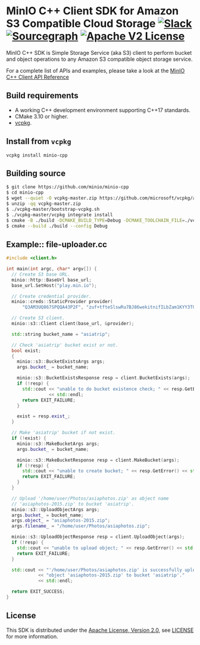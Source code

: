 # MinIO C++ Client SDK for Amazon S3 Compatible Cloud Storage [![Slack](https://slack.min.io/slack?type=svg)](https://slack.min.io) [![Sourcegraph](https://sourcegraph.com/github.com/minio/minio-cpp/-/badge.svg)](https://sourcegraph.com/github.com/minio/minio-cpp?badge) [![Apache V2 License](https://img.shields.io/badge/license-Apache%20V2-blue.svg)](https://github.com/minio/minio-cpp/blob/master/LICENSE)

MinIO C++ SDK is Simple Storage Service (aka S3) client to perform bucket and object operations to any Amazon S3 compatible object storage service.

For a complete list of APIs and examples, please take a look at the [MinIO C++ Client API Reference](https://minio-cpp.min.io/)

## Build requirements
* A working C++ development environment supporting C++17 standards.
* CMake 3.10 or higher.
* [vcpkg](https://vcpkg.io/en/index.html).

## Install from `vcpkg`
```
vcpkg install minio-cpp
```

## Building source
```bash
$ git clone https://github.com/minio/minio-cpp
$ cd minio-cpp
$ wget --quiet -O vcpkg-master.zip https://github.com/microsoft/vcpkg/archive/refs/heads/master.zip
$ unzip -qq vcpkg-master.zip
$ ./vcpkg-master/bootstrap-vcpkg.sh
$ ./vcpkg-master/vcpkg integrate install
$ cmake -B ./build -DCMAKE_BUILD_TYPE=Debug -DCMAKE_TOOLCHAIN_FILE=./vcpkg-master/scripts/buildsystems/vcpkg.cmake
$ cmake --build ./build --config Debug
```

## Example:: file-uploader.cc
```c++
#include <client.h>

int main(int argc, char* argv[]) {
  // Create S3 base URL.
  minio::http::BaseUrl base_url;
  base_url.SetHost("play.min.io");

  // Create credential provider.
  minio::creds::StaticProvider provider(
      "Q3AM3UQ867SPQQA43P2F", "zuf+tfteSlswRu7BJ86wekitnifILbZam1KYY3TG");

  // Create S3 client.
  minio::s3::Client client(base_url, &provider);

  std::string bucket_name = "asiatrip";

  // Check 'asiatrip' bucket exist or not.
  bool exist;
  {
    minio::s3::BucketExistsArgs args;
    args.bucket_ = bucket_name;

    minio::s3::BucketExistsResponse resp = client.BucketExists(args);
    if (!resp) {
      std::cout << "unable to do bucket existence check; " << resp.GetError()
                << std::endl;
      return EXIT_FAILURE;
    }

    exist = resp.exist_;
  }

  // Make 'asiatrip' bucket if not exist.
  if (!exist) {
    minio::s3::MakeBucketArgs args;
    args.bucket_ = bucket_name;

    minio::s3::MakeBucketResponse resp = client.MakeBucket(args);
    if (!resp) {
      std::cout << "unable to create bucket; " << resp.GetError() << std::endl;
      return EXIT_FAILURE;
    }
  }

  // Upload '/home/user/Photos/asiaphotos.zip' as object name
  // 'asiaphotos-2015.zip' to bucket 'asiatrip'.
  minio::s3::UploadObjectArgs args;
  args.bucket_ = bucket_name;
  args.object_ = "asiaphotos-2015.zip";
  args.filename_ = "/home/user/Photos/asiaphotos.zip";

  minio::s3::UploadObjectResponse resp = client.UploadObject(args);
  if (!resp) {
    std::cout << "unable to upload object; " << resp.GetError() << std::endl;
    return EXIT_FAILURE;
  }

  std::cout << "'/home/user/Photos/asiaphotos.zip' is successfully uploaded as "
            << "object 'asiaphotos-2015.zip' to bucket 'asiatrip'."
            << std::endl;

  return EXIT_SUCCESS;
}
```

## License
This SDK is distributed under the [Apache License, Version 2.0](https://www.apache.org/licenses/LICENSE-2.0), see [LICENSE](https://github.com/minio/minio-cpp/blob/master/LICENSE) for more information.
